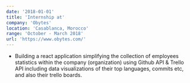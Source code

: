 ```yaml
---
date: '2018-01-01'
title: 'Internship at'
company: 'Obytes'
location: 'Casablanca, Morocco'
range: 'October - March 2018'
url: 'https://www.obytes.com/'
---
```


- Building a react application simplifying the collection of employees statistics within the company (organization) using Github API & Trello API including data visualizations of their top languages, commits etc, and also their trello boards.
